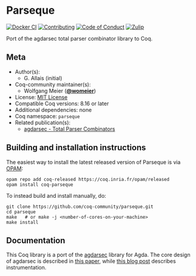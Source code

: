 <!---
This file was generated from `meta.yml`, please do not edit manually.
Follow the instructions on https://github.com/coq-community/templates to regenerate.
--->
# Parseque

[![Docker CI][docker-action-shield]][docker-action-link]
[![Contributing][contributing-shield]][contributing-link]
[![Code of Conduct][conduct-shield]][conduct-link]
[![Zulip][zulip-shield]][zulip-link]

[docker-action-shield]: https://github.com/coq-community/parseque/actions/workflows/docker-action.yml/badge.svg?branch=master
[docker-action-link]: https://github.com/coq-community/parseque/actions/workflows/docker-action.yml

[contributing-shield]: https://img.shields.io/badge/contributions-welcome-%23f7931e.svg
[contributing-link]: https://github.com/coq-community/manifesto/blob/master/CONTRIBUTING.md

[conduct-shield]: https://img.shields.io/badge/%E2%9D%A4-code%20of%20conduct-%23f15a24.svg
[conduct-link]: https://github.com/coq-community/manifesto/blob/master/CODE_OF_CONDUCT.md

[zulip-shield]: https://img.shields.io/badge/chat-on%20zulip-%23c1272d.svg
[zulip-link]: https://coq.zulipchat.com/#narrow/stream/237663-coq-community-devs.20.26.20users



Port of the agdarsec total parser combinator library to Coq.

## Meta

- Author(s):
  - G. Allais (initial)
- Coq-community maintainer(s):
  - Wolfgang Meier ([**@womeier**](https://github.com/womeier))
- License: [MIT License](LICENSE)
- Compatible Coq versions: 8.16 or later
- Additional dependencies: none
- Coq namespace: `parseque`
- Related publication(s):
  - [agdarsec - Total Parser Combinators](https://gallais.github.io/pdf/agdarsec18.pdf) 

## Building and installation instructions

The easiest way to install the latest released version of Parseque
is via [OPAM](https://opam.ocaml.org/doc/Install.html):

```shell
opam repo add coq-released https://coq.inria.fr/opam/released
opam install coq-parseque
```

To instead build and install manually, do:

``` shell
git clone https://github.com/coq-community/parseque.git
cd parseque
make   # or make -j <number-of-cores-on-your-machine> 
make install
```


## Documentation

This Coq library is a port of the [agdarsec](https://github.com/gallais/agdarsec)
library for Agda. The core design of agdarsec is described in
[this paper](https://gallais.github.io/pdf/agdarsec18.pdf), while
[this blog post](https://gallais.github.io/blog/instrumenting-agdarsec)
describes instrumentation.
